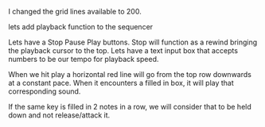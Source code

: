 I changed the grid lines available to 200.

lets add playback function to the sequencer

Lets have a Stop Pause Play buttons.  Stop will function as a rewind bringing the playback cursor to the top.  Lets have a text input box that accepts numbers to be our tempo for playback speed.

When we hit play a horizontal red line will go from the top row downwards at a constant pace.  When it encounters a filled in box, it will play that corresponding sound.

If the same key is filled in 2 notes in a row, we will consider that to be held down and not release/attack it.